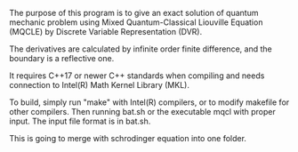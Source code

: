 The purpose of this program is to give an exact solution of quantum mechanic problem using Mixed Quantum-Classical Liouville Equation (MQCLE) by Discrete Variable Representation (DVR).

The derivatives are calculated by infinite order finite difference, and the boundary is a reflective one.

It requires C++17 or newer C++ standards when compiling and needs connection to Intel(R) Math Kernel Library (MKL).

To build, simply run "make" with Intel(R) compilers, or to modify makefile for other compilers. Then running bat.sh or the executable mqcl with proper input. The input file format is in bat.sh.

This is going to merge with schrodinger equation into one folder.